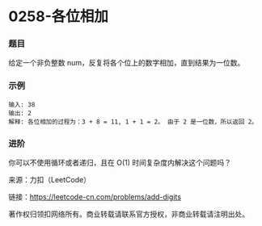 # 0258-各位相加

### 题目

给定一个非负整数 num，反复将各个位上的数字相加，直到结果为一位数。

### 示例

    输入: 38
    输出: 2 
    解释: 各位相加的过程为：3 + 8 = 11, 1 + 1 = 2。 由于 2 是一位数，所以返回 2。

### 进阶
你可以不使用循环或者递归，且在 O(1) 时间复杂度内解决这个问题吗？

来源：力扣（LeetCode）

链接：https://leetcode-cn.com/problems/add-digits

著作权归领扣网络所有。商业转载请联系官方授权，非商业转载请注明出处。
